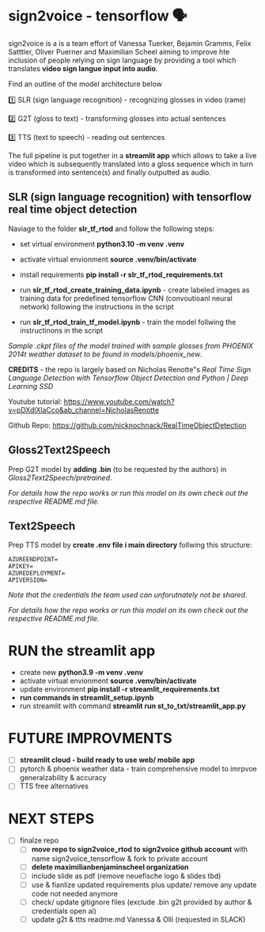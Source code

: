 # sign2voice - tensorflow 🗣️

sign2voice is a is a team effort of Vanessa Tuerker, Bejamin Gramms, Felix Satttler, Oliver Puerner and Maximilian Scheel aiming to improve hte inclusion of people relying on sign language by providing a tool which translates **video sign langue input into audio**. 

Find an outline of the model architecture below

1️⃣ SLR (sign language recognition) - recognizing glosses in video (rame)

2️⃣ G2T (gloss to text) - transforming glosses into actual sentences

3️⃣ TTS (text to speech) - reading out sentences

The full pipeline is put together in a **streamlit app** which allows to take a live video which is subsequently translated into a gloss sequence which in turn is transformed into sentence(s) and finally outputted as audio. 

## SLR (sign language recognition) with tensorflow real time object detection

Naviage to the folder **slr_tf_rtod** and follow the following steps:

- set virtual environment **python3.10 -m venv .venv**
- activate virtual envionment **source .venv/bin/activate**
- install requirements  **pip install -r slr_tf_rtod_requirements.txt**
- run **slr_tf_rtod_create_training_data.ipynb** - create labeled images as training data for predefined tensorflow CNN (convoutioanl neural network) following the instructions in the script


- run **slr_tf_rtod_train_tf_model.ipynb** - train the model follwing the instructinons in the script

_Sample .ckpt files of the model trained with sample glosses from PHOENIX 2014t weather dataset to be found in _models/phoenix_new__.

**CREDITS** - the repo is largely based on Nicholas Renotte"s _Real Time Sign Language Detection with Tensorflow Object Detection and Python | Deep Learning SSD_ 

Youtube tutorial: https://www.youtube.com/watch?v=pDXdlXlaCco&ab_channel=NicholasRenotte

Github Repo: https://github.com/nicknochnack/RealTimeObjectDetection

## Gloss2Text2Speech

Prep G2T model by **adding .bin** (to be requested by the authors) in _Gloss2Text2Speech/pretrained_.

_For details how the repo works or run this model on its own check out the respective README.md file._

## Text2Speech

Prep TTS model by **create .env file i main directory** follwing this structure: 

    AZUREENDPOINT=
    APIKEY=
    AZUREDEPLOYMENT=
    APIVERSION=

_Note that the credentials the team used can unforutnately not be shared_.

_For details how the repo works or run this model on its own check out the respective README.md file._


# RUN the streamlit app

- create new **python3.9 -m venv .venv** 
- activate virtual envionment **source .venv/bin/activate**
- update environment **pip install -r streamlit_requirements.txt**
- **run commands in streamlit_setup.ipynb**
- run streamlit with command **streamlit run st_to_txt/streamlit_app.py**

# FUTURE IMPROVMENTS

 - [ ] **streamlit cloud - build ready to use web/ mobile app**
 - [ ] pytorch & phoenix weather data - train comprehensive model to imrpvoe generalzability & accuracy
 - [ ] TTS free alternatives

# NEXT STEPS

- [ ] finalze repo
  - [ ] **move repo to sign2voice_rtod to sign2voice github account** with name sign2voice_tensorflow & fork to private account
  - [ ] **delete maximilianbenjaminscheel organization**
  - [ ] include slide as pdf (remove neuefische logo & slides tbd)
  - [ ] use & fianlize updated requirements plus update/ remove any update code not needed anymore
  - [ ] check/ update gitignore files (exclude .bin g2t provided by author & credentials open ai)
  - [ ] update g2t & ttts readme.md Vanessa & Olli (requested in SLACK)